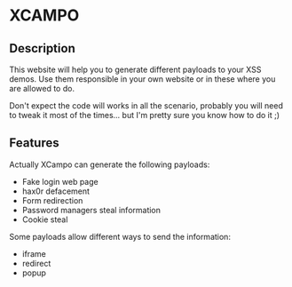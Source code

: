 # XCAMPO #

## Description ##
This website will help you to generate different payloads to your XSS demos. Use them responsible in your own website or in these where you are allowed to do.

Don't expect the code will works in all the scenario, probably you will need to tweak it most of the times... but I'm pretty sure you know how to do it ;)

## Features ##
Actually XCampo can generate the following payloads:
  * Fake login web page
  * hax0r defacement
  * Form redirection
  * Password managers steal information
  * Cookie steal

Some payloads allow different ways to send the information:
  * iframe
  * redirect
  * popup